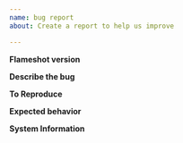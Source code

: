 ```yaml
---
name: bug report
about: Create a report to help us improve

---
```


<!--
First read the FAQ: https://flameshot.org/guide/faq/

If you don't know how to get some of the following information from your
computer, visit:
https://flameshot.org/guide/issue-reporting/

**Note** that if you don't provide the requested information, the bugreport most
probably will considered as invalid and will be closed unless you provide
justification on why you cannot provide the requested information.
-->

**Flameshot version**
<!-- Version or commit. -->

**Describe the bug**
<!-- A clear and concise description of what the bug is. Add screenshots if it
helps explaining the issue. -->

**To Reproduce**
<!-- Steps to reproduce the behaviour. -->

**Expected behavior**
<!-- A clear and concise description of what you expected to happen. -->

**System Information**
<!-- e.g. Ubuntu 16.14 Mate. -->
